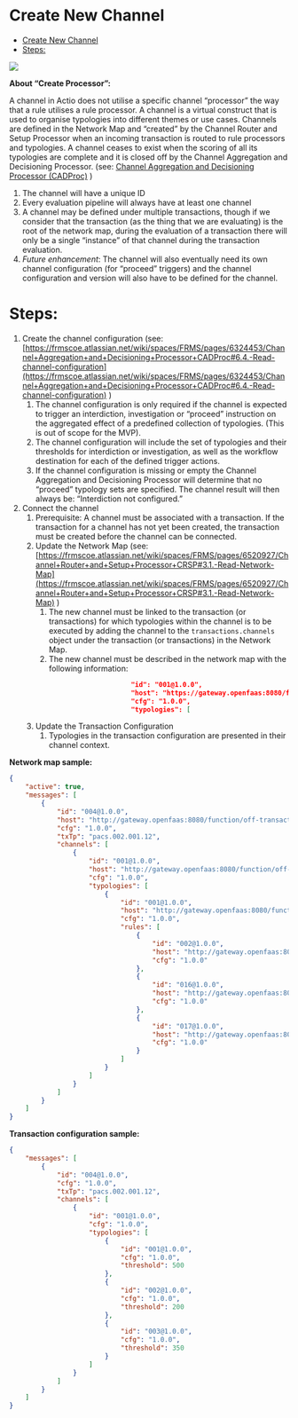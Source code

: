 # Create New Channel

- [Create New Channel](#create-new-channel)
- [Steps:](#steps)

![](../../Images/image-20220902-104055.png)

**About “Create Processor”:**

A channel in Actio does not utilise a specific channel “processor” the way that a rule utilises a rule processor. A channel is a virtual construct that is used to organise typologies into different themes or use cases. Channels are defined in the Network Map and “created” by the Channel Router and Setup Processor when an incoming transaction is routed to rule processors and typologies. A channel ceases to exist when the scoring of all its typologies are complete and it is closed off by the Channel Aggregation and Decisioning Processor. (see: [Channel Aggregation and Decisioning Processor (CADProc)](../../../Product/06-Channel-Aggregation-And-Decisioning-Processor-Cadproc.md) )

1. The channel will have a unique ID
2. Every evaluation pipeline will always have at least one channel
3. A channel may be defined under multiple transactions, though if we consider that the transaction (as the thing that we are evaluating) is the root of the network map, during the evaluation of a transaction there will only be a single “instance” of that channel during the transaction evaluation.
4. *Future enhancement*: The channel will also eventually need its own channel configuration (for “proceed” triggers) and the channel configuration and version will also have to be defined for the channel.

# Steps:

1. Create the channel configuration (see: [https://frmscoe.atlassian.net/wiki/spaces/FRMS/pages/6324453/Channel+Aggregation+and+Decisioning+Processor+CADProc#6.4.-Read-channel-configuration](https://frmscoe.atlassian.net/wiki/spaces/FRMS/pages/6324453/Channel+Aggregation+and+Decisioning+Processor+CADProc#6.4.-Read-channel-configuration) )
    1. The channel configuration is only required if the channel is expected to trigger an interdiction, investigation or “proceed” instruction on the aggregated effect of a predefined collection of typologies. (This is out of scope for the MVP).
    2. The channel configuration will include the set of typologies and their thresholds for interdiction or investigation, as well as the workflow destination for each of the defined trigger actions.
    3. If the channel configuration is missing or empty the Channel Aggregation and Decisioning Processor will determine that no “proceed” typology sets are specified. The channel result will then always be: “Interdiction not configured.”
2. Connect the channel
    1. Prerequisite: A channel must be associated with a transaction. If the transaction for a channel has not yet been created, the transaction must be created before the channel can be connected.
    2. Update the Network Map (see: [https://frmscoe.atlassian.net/wiki/spaces/FRMS/pages/6520927/Channel+Router+and+Setup+Processor+CRSP#3.1.-Read-Network-Map](https://frmscoe.atlassian.net/wiki/spaces/FRMS/pages/6520927/Channel+Router+and+Setup+Processor+CRSP#3.1.-Read-Network-Map) )
        1. The new channel must be linked to the transaction (or transactions) for which typologies within the channel is to be executed by adding the channel to the `transactions.channels` object under the transaction (or transactions) in the Network Map.
        2. The new channel must be described in the network map with the following information:
        ```json
                                "id": "001@1.0.0",
                                "host": "https://gateway.openfaas:8080/function/off-channel-aggregation-decisioning-processor-rel-1-1-0",
                                "cfg": "1.0.0",
                                "typologies": [
        ```
    3. Update the Transaction Configuration
        1. Typologies in the transaction configuration are presented in their channel context.

**Network map sample:**

```json
{
    "active": true,
    "messages": [
        {
            "id": "004@1.0.0",
            "host": "http://gateway.openfaas:8080/function/off-transaction-aggregation-decisioning-processor-rel-1-0-0",
            "cfg": "1.0.0",
            "txTp": "pacs.002.001.12",
            "channels": [
                {
                    "id": "001@1.0.0",
                    "host": "http://gateway.openfaas:8080/function/off-channel-aggregation-decisioning-processor-rel-1-0-0",
                    "cfg": "1.0.0",
                    "typologies": [
                        {
                            "id": "001@1.0.0",
                            "host": "http://gateway.openfaas:8080/function/off-typology-processor-rel-1-0-0",
                            "cfg": "1.0.0",
                            "rules": [
                                {
                                    "id": "002@1.0.0",
                                    "host": "http://gateway.openfaas:8080/function/off-rule-002-rel-1-0-0",
                                    "cfg": "1.0.0"
                                },
                                {
                                    "id": "016@1.0.0",
                                    "host": "http://gateway.openfaas:8080/function/off-rule-016-rel-1-0-0",
                                    "cfg": "1.0.0"
                                },
                                {
                                    "id": "017@1.0.0",
                                    "host": "http://gateway.openfaas:8080/function/off-rule-017-rel-1-0-0",
                                    "cfg": "1.0.0"
                                }
                            ]
                        }
                    ]
                }
            ]
        }
    ]
}


```

**Transaction configuration sample:**

```json
{
    "messages": [
        {
            "id": "004@1.0.0",
            "cfg": "1.0.0",
            "txTp": "pacs.002.001.12",
            "channels": [
                {
                    "id": "001@1.0.0",
                    "cfg": "1.0.0",
                    "typologies": [
                        {
                            "id": "001@1.0.0",
                            "cfg": "1.0.0",
                            "threshold": 500
                        },
                        {
                            "id": "002@1.0.0",
                            "cfg": "1.0.0",
                            "threshold": 200
                        },
                        {
                            "id": "003@1.0.0",
                            "cfg": "1.0.0",
                            "threshold": 350
                        }
                    ]
                }
            ]
        }
    ]
}

```

